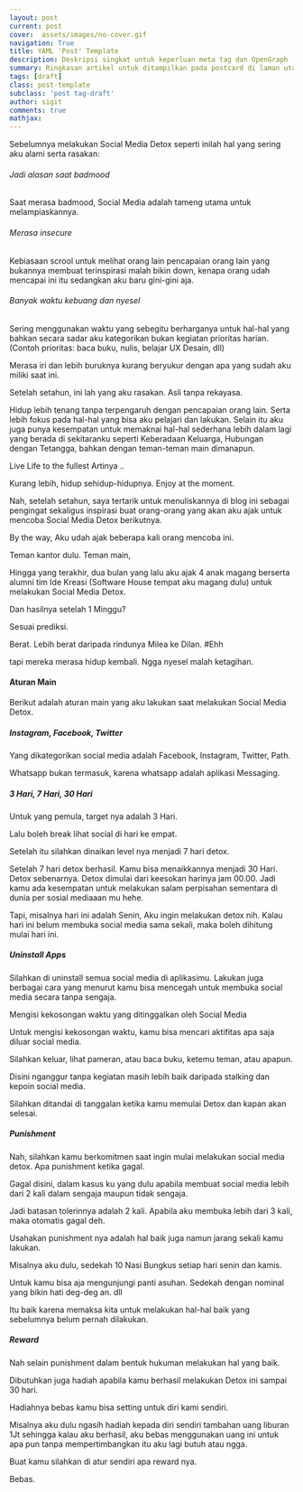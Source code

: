 ```yaml
---
layout: post
current: post
cover:  assets/images/no-cover.gif
navigation: True
title: YAML 'Post' Template
description: Deskripsi singkat untuk keperluan meta tag dan OpenGraph
summary: Ringkasan artikel untuk ditampilkan pada postcard di laman utama, topik, dan artikel terkait.
tags: [draft]
class: post-template
subclass: 'post tag-draft'
author: sigit
comments: true
mathjax:
---
```


Sebelumnya melakukan Social Media Detox seperti inilah hal yang sering aku alami serta rasakan:

###### Jadi alasan saat *badmood*

Saat merasa badmood, Social Media adalah tameng utama untuk melampiaskannya.

###### Merasa insecure

Kebiasaan scrool untuk melihat orang lain pencapaian orang lain yang bukannya membuat terinspirasi malah bikin down, kenapa orang udah mencapai ini itu sedangkan aku baru gini-gini aja.

###### Banyak waktu kebuang dan nyesel

Sering menggunakan waktu yang sebegitu berharganya untuk hal-hal yang bahkan secara sadar aku kategorikan bukan kegiatan prioritas harian. (Contoh prioritas: baca buku, nulis, belajar UX Desain, dll)

Merasa iri dan lebih buruknya kurang beryukur dengan apa yang sudah aku miliki saat ini.

Setelah setahun, ini lah yang aku rasakan. Asli tanpa rekayasa.

Hidup lebih tenang tanpa terpengaruh dengan pencapaian orang lain. Serta lebih fokus pada hal-hal yang bisa aku pelajari dan lakukan. 
Selain itu aku juga punya kesempatan untuk memaknai hal-hal sederhana lebih dalam lagi yang berada di sekitaranku seperti Keberadaan Keluarga, Hubungan dengan Tetangga, bahkan dengan teman-teman main dimanapun.

Live Life to the fullest 
Artinya ..

Kurang lebih, hidup sehidup-hidupnya. Enjoy at the moment.

Nah, setelah setahun, saya tertarik untuk menuliskannya di blog ini sebagai pengingat sekaligus inspirasi buat orang-orang yang akan aku ajak untuk mencoba Social Media Detox berikutnya.

By the way, Aku udah ajak beberapa kali orang mencoba ini.

Teman kantor dulu. Teman main,

Hingga yang terakhir, dua bulan yang lalu aku ajak 4 anak magang berserta alumni tim Ide Kreasi (Software House tempat aku magang dulu) untuk melakukan Social Media Detox.

Dan hasilnya setelah 1 Minggu?

Sesuai prediksi.

Berat. Lebih berat daripada rindunya Milea ke Dilan. #Ehh

tapi mereka merasa hidup kembali. Ngga nyesel malah ketagihan.

#### Aturan Main

Berikut adalah aturan main yang aku lakukan saat melakukan Social Media Detox.

##### Instagram, Facebook, Twitter

Yang dikategorikan social media adalah Facebook, Instagram, Twitter, Path.

Whatsapp bukan termasuk, karena whatsapp adalah aplikasi Messaging.

##### 3 Hari, 7 Hari, 30 Hari

Untuk yang pemula, target nya adalah 3 Hari.

Lalu boleh break lihat social di hari ke empat.

Setelah itu silahkan dinaikan level nya menjadi 7 hari detox.

Setelah 7 hari detox berhasil. Kamu bisa menaikkannya menjadi 30 Hari. Detox sebenarnya. 
Detox dimulai dari keesokan harinya jam 00.00. Jadi kamu ada kesempatan untuk melakukan salam perpisahan sementara di dunia per sosial mediaaan mu hehe.

Tapi, misalnya hari ini adalah Senin, Aku ingin melakukan detox nih. Kalau hari ini belum membuka social media sama sekali, maka boleh dihitung mulai hari ini.

##### Uninstall Apps

Silahkan di uninstall semua social media di aplikasimu. Lakukan juga berbagai cara yang menurut kamu bisa mencegah untuk membuka social media secara tanpa sengaja.

Mengisi kekosongan waktu yang ditinggalkan oleh Social Media

Untuk mengisi kekosongan waktu, kamu bisa mencari aktifitas apa saja diluar social media.

Silahkan keluar, lihat pameran, atau baca buku, ketemu teman, atau apapun.

Disini nganggur tanpa kegiatan masih lebih baik daripada stalking dan kepoin social media.

Silahkan ditandai di tanggalan ketika kamu memulai Detox dan kapan akan selesai.

##### Punishment

Nah, silahkan kamu berkomitmen saat ingin mulai melakukan social media detox. Apa punishment ketika gagal.

Gagal disini, dalam kasus ku yang dulu apabila membuat social media lebih dari 2 kali dalam sengaja maupun tidak sengaja.

Jadi batasan tolerinnya adalah 2 kali. Apabila aku membuka lebih dari 3 kali, maka otomatis gagal deh.

Usahakan punishment nya adalah hal baik juga namun jarang sekali kamu lakukan.

Misalnya aku dulu, sedekah 10 Nasi Bungkus setiap hari senin dan kamis.

Untuk kamu bisa aja mengunjungi panti asuhan. Sedekah dengan nominal yang bikin hati deg-deg an. dll

Itu baik karena memaksa kita untuk melakukan hal-hal baik yang sebelumnya belum pernah dilakukan.

##### Reward

Nah selain punishment dalam bentuk hukuman melakukan hal yang baik.

Dibutuhkan juga hadiah apabila kamu berhasil melakukan Detox ini sampai 30 hari.

Hadiahnya bebas kamu bisa setting untuk diri kami sendiri.

Misalnya aku dulu ngasih hadiah kepada diri sendiri tambahan uang liburan 1Jt sehingga kalau aku berhasil, aku bebas menggunakan uang ini untuk apa pun tanpa mempertimbangkan itu aku lagi butuh atau ngga.

Buat kamu silahkan di atur sendiri apa reward nya.

Bebas.